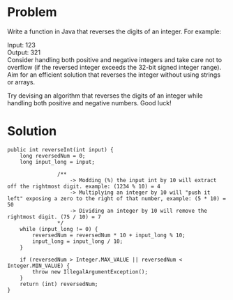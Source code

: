 # Problem

Write a function in Java that reverses the digits of an integer. For example:

Input: 123  
Output: 321  
Consider handling both positive and negative integers and take care not to overflow (if the reversed integer exceeds the 32-bit signed integer range). Aim for an efficient solution that reverses the integer without using strings or arrays.

Try devising an algorithm that reverses the digits of an integer while handling both positive and negative numbers. Good luck!

# Solution

```
public int reverseInt(int input) {
    long reversedNum = 0;
    long input_long = input;

                /**
                    -> Modding (%) the input int by 10 will extract off the rightmost digit. example: (1234 % 10) = 4
                    -> Multiplying an integer by 10 will "push it left" exposing a zero to the right of that number, example: (5 * 10) = 50
                    -> Dividing an integer by 10 will remove the rightmost digit. (75 / 10) = 7
                */
    while (input_long != 0) {
        reversedNum = reversedNum * 10 + input_long % 10;
        input_long = input_long / 10;
    }

    if (reversedNum > Integer.MAX_VALUE || reversedNum < Integer.MIN_VALUE) {
        throw new IllegalArgumentException();
    }
    return (int) reversedNum;
}
```
